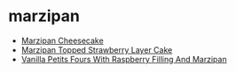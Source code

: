 # marzipan

 * [Marzipan Cheesecake](index/m/marzipan-cheesecake-15731.json)
 * [Marzipan Topped Strawberry Layer Cake](index/m/marzipan-topped-strawberry-layer-cake-1865.json)
 * [Vanilla Petits Fours With Raspberry Filling And Marzipan](index/v/vanilla-petits-fours-with-raspberry-filling-and-marzipan-109603.json)
